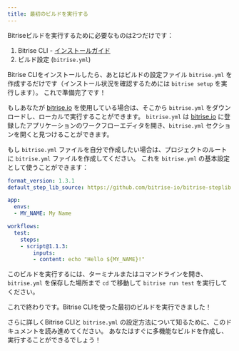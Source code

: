 ```yaml
---
title: 最初のビルドを実行する
---
```

Bitriseビルドを実行するために必要なものは2つだけです：

1. Bitrise CLI - [インストールガイド](/bitrise-cli/installation/)
2. ビルド設定 (`bitrise.yml`)

Bitrise CLIをインストールしたら、あとはビルドの設定ファイル `bitrise.yml` を作成するだけです（インストール状況を確認するためには `bitrise setup` を実行します）。
これで準備完了です！

もしあなたが [bitrise.io](https://www.bitrise.io) を使用している場合は、そこから `bitrise.yml` をダウンロードし、ローカルで実行することができます。
`bitrise.yml` は [bitrise.io](https://www.bitrise.io) に登録したアプリケーションのワークフローエディタを開き、`bitrise.yml` セクションを開くと見つけることができます。

もし `bitrise.yml` ファイルを自分で作成したい場合は、プロジェクトのルートに `bitrise.yml` ファイルを作成してください。
これを `bitrise.yml` の基本設定として使うことができます：

```yaml
format_version: 1.3.1
default_step_lib_source: https://github.com/bitrise-io/bitrise-steplib.git

app:
  envs:
  - MY_NAME: My Name

workflows:
  test:
    steps:
    - script@1.1.3:
        inputs:
        - content: echo "Hello ${MY_NAME}!"
```

このビルドを実行するには、ターミナルまたはコマンドラインを開き、`bitrise.yml` を保存した場所まで `cd` で移動して `bitrise run test` を実行してください。

これで終わりです。Bitrise CLIを使った最初のビルドを実行できました！

さらに詳しくBitrise CLIと `bitrise.yml` の設定方法について知るために、このドキュメントを読み進めてください。
あなたはすぐに多機能なビルドを作成し、実行することができるでしょう！
